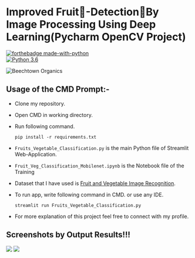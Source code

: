 # Improved Fruit🍍-Detection🍅By Image Processing Using Deep Learning(Pycharm OpenCV Project)

[![forthebadge made-with-python](http://ForTheBadge.com/images/badges/made-with-python.svg)](https://www.python.org/)                 
[![Python 3.6](https://img.shields.io/badge/python-3.6-blue.svg)](https://www.python.org/downloads/release/python-360/)   


![Beechtown Organics](https://user-images.githubusercontent.com/74000137/232305895-2de87f02-d6cb-4b5e-bc34-43a07be40d1a.png)


## Usage of the CMD Prompt:-

- Clone my repository.
- Open CMD in working directory.
- Run following command.

  ```
  pip install -r requirements.txt
  ```
- `Fruits_Vegetable_Classification.py` is the main Python file of Streamlit Web-Application. 
- `Fruit_Veg_Classification_Mobilenet.ipynb` is the Notebook file of the Training
- Dataset that I have used is [Fruit and Vegetable Image Recognition](https://www.kaggle.com/kritikseth/fruit-and-vegetable-image-recognition).
- To run app, write following command in CMD. or use any IDE.

  ```
  streamlit run Fruits_Vegetable_Classification.py
  ```

- For more explanation of this project feel free to connect with my profile.

## Screenshots by Output Results!!!

<img src="https://github.com/jayakrishna1509/Improved-Fruit-Detection-By-Image-Processing-Using-Deep-Learning/blob/main/sc1.PNG">
<img src="https://github.com/jayakrishna1509/Improved-Fruit-Detection-By-Image-Processing-Using-Deep-Learning/blob/main/sc2.PNG">


